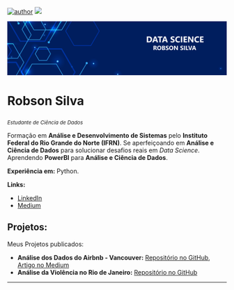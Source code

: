[![author](https://img.shields.io/badge/author-robson_silva-red.svg)](https://www.linkedin.com/in/robson-silva-0b79291b6) [![](https://img.shields.io/badge/python-3.8+-blue.svg)](https://www.python.org/downloads/release/python-383/)

<p align="center">
  <img src="data_science.png" >
</p>

# Robson Silva
<sub>*Estudante de Ciência de Dados*</sub>

Formação em **Análise e Desenvolvimento de Sistemas** pelo **Instituto Federal do Rio Grande do Norte (IFRN)**.
Se aperfeiçoando em **Análise e Ciência de Dados** para solucionar desafios reais em _Data Science_.
Aprendendo **PowerBI** para **Análise e Ciência de Dados**.

**Experiência em:** Python.


**Links:**
* [LinkedIn](https://www.linkedin.com/in/robson-silva-0b79291b6)
* [Medium](https://medium.com/@robsonrds72)


## Projetos:
Meus Projetos publicados:

* **Análise dos Dados do Airbnb - Vancouver:**   [Repositório no GitHub](https://github.com/robson-ribeiro-da-silva/projects_data_science/blob/54dcba48c3f838fbd2a1def814993ec665a264a0/Analisando_os_Dados_do_Airbnb.ipynb),   [Artigo no Medium](https://robsonrds72.medium.com/an%C3%A1lise-dos-dados-do-airbnb-vancouver-canad%C3%A1-com-o-google-colab-6f9525b6d9e4)
* **Análise da Violência no Rio de Janeiro:**   [Repositório no GitHub](https://github.com/robson-ribeiro-da-silva/projects_data_science/blob/54dcba48c3f838fbd2a1def814993ec665a264a0/Analisando_a_Viol%C3%AAncia_no_Rio_de_Janeiro.ipynb)
---

